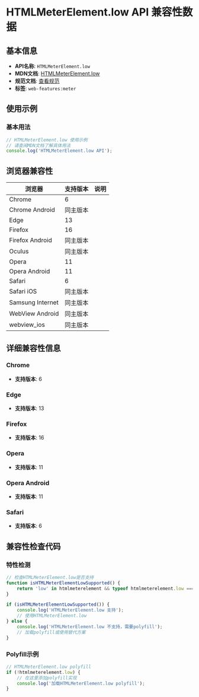 # HTMLMeterElement.low API 兼容性数据

## 基本信息

- **API名称**: `HTMLMeterElement.low`
- **MDN文档**: [HTMLMeterElement.low](https://developer.mozilla.org/docs/Web/API/HTMLMeterElement/low)
- **规范文档**: [查看规范](https://html.spec.whatwg.org/multipage/form-elements.html#dom-meter-low)
- **标签**: `web-features:meter`

## 使用示例

### 基本用法

```javascript
// HTMLMeterElement.low 使用示例
// 请查阅MDN文档了解具体用法
console.log('HTMLMeterElement.low API');
```

## 浏览器兼容性

| 浏览器 | 支持版本 | 说明 |
|--------|----------|------|
| Chrome | 6 |  |
| Chrome Android | 同主版本 |  |
| Edge | 13 |  |
| Firefox | 16 |  |
| Firefox Android | 同主版本 |  |
| Oculus | 同主版本 |  |
| Opera | 11 |  |
| Opera Android | 11 |  |
| Safari | 6 |  |
| Safari iOS | 同主版本 |  |
| Samsung Internet | 同主版本 |  |
| WebView Android | 同主版本 |  |
| webview_ios | 同主版本 |  |

## 详细兼容性信息

### Chrome

- **支持版本**: 6

### Edge

- **支持版本**: 13

### Firefox

- **支持版本**: 16

### Opera

- **支持版本**: 11

### Opera Android

- **支持版本**: 11

### Safari

- **支持版本**: 6

## 兼容性检查代码

### 特性检测

```javascript
// 检查HTMLMeterElement.low是否支持
function isHTMLMeterElementLowSupported() {
    return 'low' in htmlmeterelement && typeof htmlmeterelement.low === 'function';
}

if (isHTMLMeterElementLowSupported()) {
    console.log('HTMLMeterElement.low 支持');
    // 使用HTMLMeterElement.low
} else {
    console.log('HTMLMeterElement.low 不支持，需要polyfill');
    // 加载polyfill或使用替代方案
}
```

### Polyfill示例

```javascript
// HTMLMeterElement.low polyfill
if (!htmlmeterelement.low) {
    // 在这里添加polyfill实现
    console.log('加载HTMLMeterElement.low polyfill');
}
```

